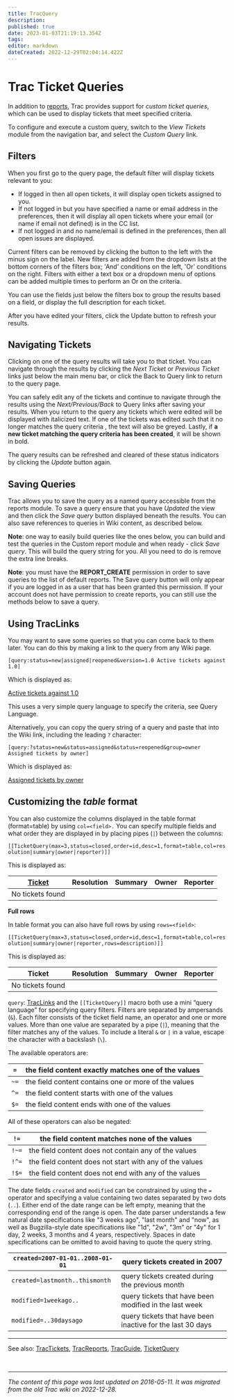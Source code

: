 ```yaml
---
title: TracQuery
description: 
published: true
date: 2023-01-03T21:19:13.354Z
tags: 
editor: markdown
dateCreated: 2022-12-29T02:04:14.422Z
---
```


# Trac Ticket Queries 
In addition to [reports](/group/rtgwg/TracReports), Trac provides support for *custom ticket queries*, which can be used to display tickets that meet specified criteria.

To configure and execute a custom query, switch to the *View Tickets* module from the navigation bar, and select the *Custom Query* link.

## Filters
When you first go to the query page, the default filter will display tickets relevant to you:

- If logged in then all open tickets, it will display open tickets assigned to you.
- If not logged in but you have specified a name or email address in the preferences, then it will display all open tickets where your email (or name if email not defined) is in the CC list.
- If not logged in and no name/email is defined in the preferences, then all open issues are displayed.

Current filters can be removed by clicking the button to the left with the minus sign on the label. New filters are added from the dropdown lists at the bottom corners of the filters box; 'And' conditions on the left, 'Or' conditions on the right. Filters with either a text box or a dropdown menu of options can be added multiple times to perform an Or on the criteria.

You can use the fields just below the filters box to group the results based on a field, or display the full description for each ticket.

After you have edited your filters, click the Update button to refresh your results.

## Navigating Tickets
Clicking on one of the query results will take you to that ticket. You can navigate through the results by clicking the *Next Ticket* or *Previous Ticket* links just below the main menu bar, or click the Back to Query link to return to the query page.

You can safely edit any of the tickets and continue to navigate through the results using the *Next/Previous/Back* to Query links after saving your results. When you return to the query any tickets which were edited will be displayed with italicized text. If one of the tickets was edited such that it no longer matches the query criteria , the text will also be greyed. Lastly, if **a new ticket matching the query criteria has been created**, it will be shown in bold.

The query results can be refreshed and cleared of these status indicators by clicking the *Update* button again.

## Saving Queries
Trac allows you to save the query as a named query accessible from the reports module. To save a query ensure that you have *Updated* the view and then click the *Save query* button displayed beneath the results. You can also save references to queries in Wiki content, as described below.

**Note**: one way to easily build queries like the ones below, you can build and test the queries in the Custom report module and when ready - click *Save query*. This will build the query string for you. All you need to do is remove the extra line breaks.

**Note**: you must have the **REPORT_CREATE** permission in order to save queries to the list of default reports. The Save query button will only appear if you are logged in as a user that has been granted this permission. If your account does not have permission to create reports, you can still use the methods below to save a query.

## Using TracLinks
You may want to save some queries so that you can come back to them later. You can do this by making a link to the query from any Wiki page.

`[query:status=new|assigned|reopened&version=1.0 Active tickets against 1.0]`

Which is displayed as:

[Active tickets against 1.0](/group/rtgwg/CustomQuery)

This uses a very simple query language to specify the criteria, see Query Language.

Alternatively, you can copy the query string of a query and paste that into the Wiki link, including the leading `?` character:

`[query:?status=new&status=assigned&status=reopened&group=owner Assigned tickets by owner]`

Which is displayed as:

[Assigned tickets by owner](/group/rtgwg/CustomQuery)

## Customizing the *table* format
You can also customize the columns displayed in the table format (format=table) by using `col=<field>.` You can specify multiple fields and what order they are displayed in by placing pipes (`|`) between the columns:

`[[TicketQuery(max=3,status=closed,order=id,desc=1,format=table,col=resolution|summary|owner|reporter)]]`


This is displayed as:

| [Ticket](/group/rtgwg/CustomQuery)           | Resolution | Summary | Owner | Reporter |
|------------------|------------|---------|-------|----------|
| No tickets found |            |         |       |          |

**Full rows**

In table format you can also have full rows by using `rows=<field>`:

`[[TicketQuery(max=3,status=closed,order=id,desc=1,format=table,col=resolution|summary|owner|reporter,rows=description)]]`

This is displayed as:

| Ticket           | Resolution | Summary | Owner | Reporter |
|------------------|------------|---------|-------|----------|
| No tickets found |            |         |       |          |


`query`: [TracLinks](/group/rtgwg/TracLinks) and the `[[TicketQuery]]` macro both use a mini “query language” for specifying query filters. Filters are separated by ampersands (`&`). Each filter consists of the ticket field name, an operator and one or more values. More than one value are separated by a pipe (`|`), meaning that the filter matches any of the values. To include a literal `&` or `|` in a value, escape the character with a backslash (`\`).

The available operators are:

| `=`  | the field content exactly matches one of the values  |
|----|------------------------------------------------------|
| `~=` | the field content contains one or more of the values |
| `^=` | the field content starts with one of the values      |
| `$=` | the field content ends with one of the values        |

All of these operators can also be negated:

| `!=`  | the field content matches none of the values            |
|-----|---------------------------------------------------------|
| `!~=` | the field content does not contain any of the values    |
| `!^=` | the field content does not start with any of the values |
| `!$=` | the field content does not end with any of the values   |

The date fields `created` and `modified` can be constrained by using the `=` operator and specifying a value containing two dates separated by two dots (`..`). Either end of the date range can be left empty, meaning that the corresponding end of the range is open. The date parser understands a few natural date specifications like "3 weeks ago", "last month" and "now", as well as Bugzilla-style date specifications like "1d", "2w", "3m" or "4y" for 1 day, 2 weeks, 3 months and 4 years, respectively. Spaces in date specifications can be omitted to avoid having to quote the query string.

| `created=2007-01-01..2008-01-01` | query tickets created in 2007                              |
|--------------------------------|------------------------------------------------------------|
| `created=lastmonth..thismonth`   | query tickets created during the previous month            |
| `modified=1weekago..`            | query tickets that have been modified in the last week     |
| `modified=..30daysago`           | query tickets that have been inactive for the last 30 days |


---
See also: [TracTickets](/group/rtgwg/TracTickets), [TracReports](/group/rtgwg/TracReports), [TracGuide](/group/rtgwg/TracGuide), [TicketQuery](/group/rtgwg/TicketQuery)

&nbsp;
&nbsp;
&nbsp;

---

*The content of this page was last updated on 2016-05-11. It was migrated from the old Trac wiki on 2022-12-28.*